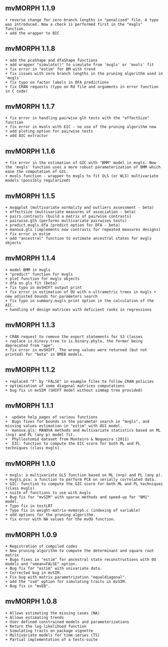 ## mvMORPH 1.1.9
    + reverse change for zero branch lengths in "penalized" file. A typo was introduced. Now a check is performed first in the "mvgls" function.
    + add the wrapper to BIC
## mvMORPH 1.1.8
    + add the pcaShape and dfaShape functions
    + add wrapper "simulate()" to simulate from 'mvgls' or 'mvols' fit
    + fix error in "estim" for BM with trend
    + fix issues with zero branch lengths in the pruning algorithm used in 'mvgls'
    + fix typo on factor labels in DFA predictions
    + fix CRAN requests (typo on Rd file and arguments in error function in C code)
## mvMORPH 1.1.7
    + fix error in handling pairwise glh tests with the "effectSize" function
    + fix error in mvols with EIC - no use of the pruning algorithm now
    + add ploting option for pairwise tests
    + add AIC extractor
## mvMORPH 1.1.6
    + fix error in the estimation of GIC with "BMM" model in mvgls. Now the 'mvgls' function uses a more robust parameterization of BMM which ease the computation of GIC.
    + mvols function - wrapper to mvgls to fit OLS (or WLS) multivariate models (possibly regularized)
## mvMORPH 1.1.5
    + mvqqplot (multivariate normality and outliers assessment - beta)
    + effectsize (multivariate measures of association - beta)
    + pairs.contrasts (build a matrix of pairwise contrasts)
    + pairwise.glh (performs multivariate pairwises tests)
    + predict.mvgls.dfa (predict option for DFA - beta)
    + manova.gls (implements now contrasts for repeated measures designs)
    + fix error in estim
    + add "ancestral" function to estimate ancestral states for mvgls objects
## mvMORPH 1.1.4
    + model BMM in mvgls
    + "predict" function for mvgls
    + plot function for mvgls objects
    + dfa on gls fit (beta)
    + fix typo in mvSHIFT output print 
    + fix error in estimation of OU with n-ultrametric trees in mvgls + new adjusted bounds for parameters search
    + fix typo in summary.mvgls print option in the calculation of the AIC.
    + handling of design matrices with deficient ranks in regressions
## mvMORPH 1.1.3
    + CRAN request to remove the export statements for S3 classes
    + replace is.binary.tree to is.binary.phylo, the former being deprecated from "ape".
    + fix error in mvSHIFT. The wrong values were returned (but not printed) for "beta" in BMEB models.
## mvMORPH 1.1.2
    + replaced "F" by "FALSE" in example files to follow CRAN policies
    + optimization of some diagonal matrices computations
    + bug fix in mvSIM (SHIFT model without simmap tree provided)
## mvMORPH 1.1.1
    +  update help pages of various functions
    +  Bugs fixes for bounds in the parameter search in "mvgls", and missing values estimation in "estim" with OU1 model.
    +  manova.gls: MANOVA methods and multivariate statistics based on ML (n<p) and PL (any p) model fit.
    +  Phyllostomid dataset from Monteiro & Nogueira (2011)
    +  EIC: function to compute the EIC score for both ML and PL techniques (class mvgls)
## mvMORPH 1.1.0
    + mvgls: a multivariate GLS function based on ML (n<p) and PL (any p).
    + mvgls.pca: a function to perform PCA on serially correlated data.
    + GIC: function to compute the GIC score for both ML and PL techniques (class mvgls)
    + suite of functions to use with mvgls
    + Bug fix for "mvSIM" with sparse methods and speed-up for "BM1" model.
    + Typo fix in testLRT
    + Typo fix in weight-matrix-mvmorph.c (indexing of variable)
    + add options for the pruning algorithm.
    + fix error with NA values for the mvOU function.
## mvMORPH 1.0.9
    + Registration of compiled codes
    + New pruning algorithm to compute the determinant and square root matrix
    + Bugs fixes in "estim" for ancestral state reconstructions with OU models and "smean=FALSE" option.
    + Bug fix for "estim" with univariate data.
    + Corrected bug in mvSIM.
    + Fix bug with matrix parametrization "equaldiagonal".
    + add the "svd" option for simulating traits in mvSIM.
    + Bug fix in "mvEB".
## mvMORPH 1.0.8
    + Allows estimating the missing cases (NA)
    + Allows estimating trends
    + User defined constrained models and parameterizations  
    + Return the log-likelihood function
    + Simulating traits on package vignette
    + Multivariate models for time-series (TS)
    + Partial implementation of a tests-suite
